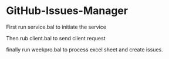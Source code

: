 # GitHub-Issues-Manager

First run service.bal to initiate the service

Then rub client.bal to send client request

finally run weekpro.bal to process excel sheet and create issues.

